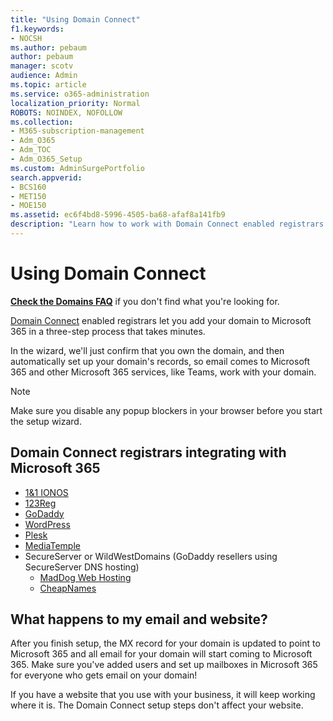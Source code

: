 ```yaml
---
title: "Using Domain Connect"
f1.keywords:
- NOCSH
ms.author: pebaum
author: pebaum
manager: scotv
audience: Admin
ms.topic: article
ms.service: o365-administration
localization_priority: Normal
ROBOTS: NOINDEX, NOFOLLOW
ms.collection:
- M365-subscription-management
- Adm_O365
- Adm_TOC
- Adm_O365_Setup
ms.custom: AdminSurgePortfolio
search.appverid:
- BCS160
- MET150
- MOE150
ms.assetid: ec6f4bd8-5996-4505-ba68-afaf8a141fb9
description: "Learn how to work with Domain Connect enabled registrars and add your domain to Microsoft 365."
---
```


# Using Domain Connect

 **[Check the Domains FAQ](../setup/domains-faq.yml)** if you don't find what you're looking for.

[Domain Connect](https://www.domainconnect.org/) enabled registrars let you add your domain to Microsoft 365 in a three-step process that takes minutes.

In the wizard, we'll just confirm that you own the domain, and then automatically set up your domain's records, so email comes to Microsoft 365 and other Microsoft 365 services, like Teams, work with your domain.

> [!NOTE]
> Make sure you disable any popup blockers in your browser before you start the setup wizard.

## Domain Connect registrars integrating with Microsoft 365

- [1&amp;1 IONOS](https://www.1and1.com/)
- [123Reg](https://www.123-reg.co.uk/)
- [GoDaddy](https://www.godaddy.com/)
- [WordPress](https://wordpress.com/)
- [Plesk](https://www.plesk.com/)
- [MediaTemple](https://mediatemple.net/)
- SecureServer or WildWestDomains (GoDaddy resellers using SecureServer DNS hosting)
  - [MadDog Web Hosting](https://maddogwebhosting.com/domains/)
  - [CheapNames](https://www.cheapnames.com)

## What happens to my email and website?

After you finish setup, the MX record for your domain is updated to point to Microsoft 365 and all email for your domain will start coming to Microsoft 365. Make sure you've added users and set up mailboxes in Microsoft 365 for everyone who gets email on your domain!

If you have a website that you use with your business, it will keep working where it is. The Domain Connect setup steps don't affect your website.
